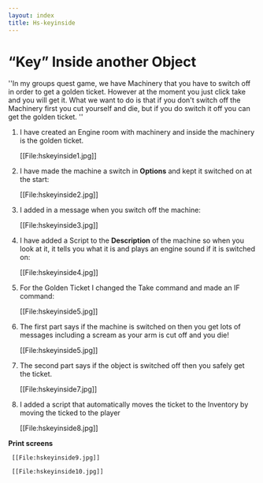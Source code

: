 ```yaml
---
layout: index
title: Hs-keyinside
---
```


“Key” Inside another Object
===========================

''In my groups quest game, we have Machinery that you have to switch off in order to get a golden ticket. However at the moment you just click take and you will get it. What we want to do is that if you don't switch off the Machinery first you cut yourself and die, but if you do switch it off you can get the golden ticket. ''

     

1. I have created an Engine room with machinery and inside the machinery is the golden ticket.

     [[File:hskeyinside1.jpg]]

2. I have made the machine a switch in **Options** and kept it switched on at the start:

     [[File:hskeyinside2.jpg]]

3. I added in a message when you switch off the machine:

     [[File:hskeyinside3.jpg]]

4. I have added a Script to the **Description** of the machine so when you look at it, it tells you what it is and plays an engine sound if it is switched on:

     [[File:hskeyinside4.jpg]]

5. For the Golden Ticket I changed the Take command and made an IF command:

     [[File:hskeyinside5.jpg]]

6. The first part says if the machine is switched on then you get lots of messages including a scream as your arm is cut off and you die!

     [[File:hskeyinside5.jpg]]

7. The second part says if the object is switched off then you safely get the ticket.

     [[File:hskeyinside7.jpg]]

8. I added a script that automatically moves the ticket to the Inventory by moving the ticked to the player

     [[File:hskeyinside8.jpg]]

**Print screens**

     [[File:hskeyinside9.jpg]]

     [[File:hskeyinside10.jpg]]
